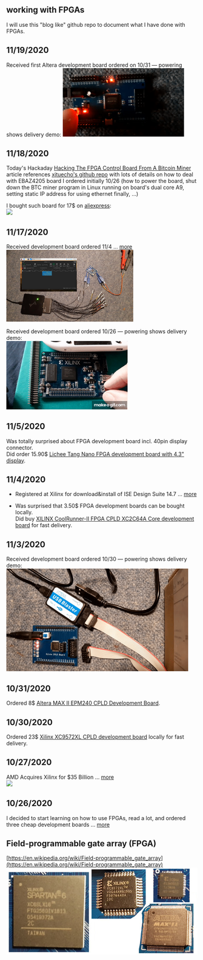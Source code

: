 ## working with FPGAs
I will use this "blog like" github repo to document what I have done with FPGAs.


## 11/19/2020
Received first Altera development board ordered on 10/31 — powering shows delivery demo:
![](res/altera.EPM240.delivery.anim.gif)


## 11/18/2020
Today's Hackaday [Hacking The FPGA Control Board From A Bitcoin Miner](https://hackaday.com/2020/11/18/hacking-the-fpga-control-board-from-a-bitcoin-miner/) article references [xjtuecho's github repo](https://github.com/xjtuecho/EBAZ4205) with lots of details on how to deal with EBAZ4205 board I ordered initially 10/26 (how to power the board, shut down the BTC miner program in Linux running on board's dual core A9, setting static IP address for using ethernet finally, ...)

I bought such board for 17$ on [aliexpress](https://www.aliexpress.com/item/1005001530141192.html):  
<img src="https://ae01.alicdn.com/kf/Hd1b7e52095ac4cb0a0b9628a92bdc8387/Xilinxss-ZYNQ-Development-Board-XC7Z7010-Learning-Board-FPGA-Learning-EBAZ4205.jpg" width=248>


## 11/17/2020

Received development board ordered 11/4 ... [more](2020/11/17/#11172020)  
<img src="res/20201117_172755.tw.50pc.jpg" width=335>

Received development board ordered 10/26 — powering shows delivery demo:  
![](res/Xilinx_spartan6_XC6SLX16_development_board_delivery_FGPA_demo.gif)


## 11/5/2020
Was totally surprised about FPGA development board incl. 40pin display connector.  
Did order 15.90$ [Lichee Tang Nano FPGA development board with 4.3" display](https://www.aliexpress.com/item/4001275871300.html).


## 11/4/2020

* Registered at Xilinx for download&install of ISE Design Suite 14.7 ... [more](2020/11/4/#1142020)  

* Was surprised that 3.50$ FPGA development boards can be bought locally.  
Did buy [XILINX CoolRunner-II FPGA CPLD XC2C64A Core development board](https://www.ebay.de/itm/XILINX-CoolRunner-II-FPGA-CPLD-XC2C64A-Core-Module-Mini-Development-For-XBOX360/272864294476) for fast delivery.


## 11/3/2020
Received development board ordered 10/30 — powering shows delivery demo:  
![](res/XC9572XL.delivery.anim.gif)


## 10/31/2020
Ordered 8$ [Altera MAX II EPM240 CPLD Development Board](https://www.amazon.de/-/en/gp/product/B082LS4YBZ/ref=ppx_yo_dt_b_asin_title_o03_s00).


## 10/30/2020
Ordered 23$ [Xilinx XC9572XL CPLD development board](https://www.ebay.de/itm/Xilinx-XC9572XL-CPLD-Entwicklungsboard-für-Arduino-Raspberry-Pi/254189836214) locally for fast delivery.


## 10/27/2020
AMD Acquires Xilinx for $35 Billion ... [more](https://twitter.com/hackaday/status/1321171413462634497)  
![](https://pbs.twimg.com/card_img/1328407353973239809/Nd7AL3y2?format=jpg&name=small)


## 10/26/2020
I decided to start learning on how to use FPGAs, read a lot, and ordered three cheap development boards ... [more](2020/10/26/#10262020)


## Field-programmable gate array (FPGA)  
[https://en.wikipedia.org/wiki/Field-programmable_gate_array](https://en.wikipedia.org/wiki/Field-programmable_gate_array)  
![](res/FPGAs.jpg)
